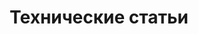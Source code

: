 ---
title: Технические статьи
type: docs
weight: 85
url: /java/technical-articles/
lastmod: "2022-01-27"
---
